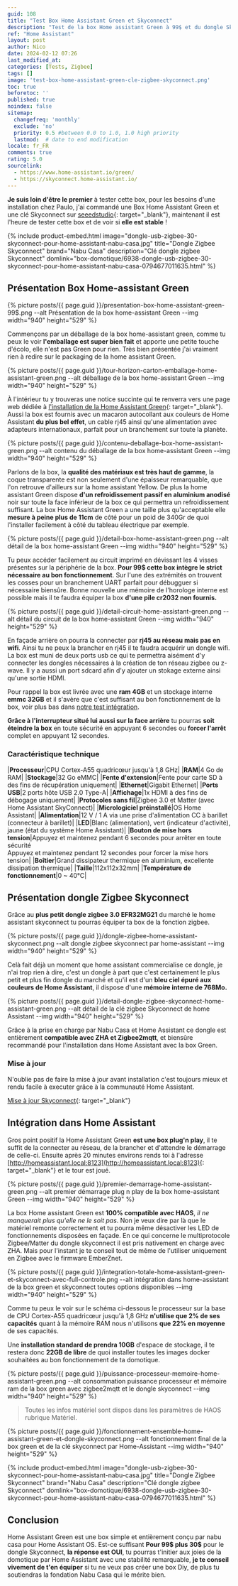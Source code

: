 ```yaml
---
guid: 108
title: "Test Box Home Assistant Green et Skyconnect"
description: "Test de la box Home assistant Green à 99$ et du dongle Skyconnect zigbee à 29,99$, stabilité, performance au rendez-vous"
ref: "Home Assistant"
layout: post
author: Nico
date: 2024-02-12 07:26
last_modified_at: 
categories: [Tests, Zigbee]
tags: []
image: 'test-box-home-assistant-green-cle-zigbee-skyconnect.png'
toc: true
beforetoc: ''
published: true
noindex: false
sitemap:
  changefreq: 'monthly'
  exclude: 'no'
  priority: 0.5 #between 0.0 to 1.0, 1.0 high priority
  lastmod:  # date to end modification
locale: fr_FR
comments: true
rating: 5.0
sourcelink:
  - https://www.home-assistant.io/green/
  - https://skyconnect.home-assistant.io/
---
```


**Je suis loin d'être le premier** à tester cette box, pour les besoins d'une installation chez Paulo, j'ai commandé une Box Home Assistant Green et une clé Skyconnect sur [seeedstudio](https://www.seeedstudio.com/Home-Assistant-Green-p-5792.html?queryID=c7f3fcf4f7354a2c4d56fdee4eab971d&objectID=5792&indexName=bazaar_retailer_products){: target="_blank"}, maintenant il est l'heure de tester cette box et de voir si **elle est stable** !

{% include product-embed.html image="dongle-usb-zigbee-30-skyconnect-pour-home-assistant-nabu-casa.jpg" title="Dongle Zigbee Skyconnect" brand="Nabu Casa" description="Clé dongle zigbee Skyconnect" domlink="box-domotique/6938-dongle-usb-zigbee-30-skyconnect-pour-home-assistant-nabu-casa-0794677011635.html" %}

## Présentation Box Home-assistant Green

{% picture posts/{{ page.guid }}/presentation-box-home-assistant-green-99$.png --alt Présentation de la box home-assistant Green --img width="940" height="529" %}

Commençons par un déballage de la box home-assistant green, comme tu peux le voir **l'emballage est super bien fait** et apporte une petite touche d'écolo, elle n'est pas Green pour rien. Très bien présentée j'ai vraiment rien à redire sur le packaging de la home assistant Green.

{% picture posts/{{ page.guid }}/tour-horizon-carton-emballage-home-assistant-green.png --alt déballage de la box home-assistant Green --img width="940" height="529" %}

À l'intérieur tu y trouveras une notice succinte qui te renverra vers une page web dédiée à [l'installation de la Home Assistant Green](https://green.home-assistant.io/){: target="_blank"}. Aussi la box est fournis avec un macaron autocollant aux couleurs de Home Assistant **du plus bel effet**, un cable rj45 ainsi qu'une alimentation avec adapteurs internationaux, parfait pour un branchement sur toute la planète.

{% picture posts/{{ page.guid }}/contenu-deballage-box-home-assistant-green.png --alt contenu du déballage de la box home-assistant Green --img width="940" height="529" %}

Parlons de la box, la **qualité des matériaux est très haut de gamme**, la coque transparente est non seulement d'une épaisseur remarquable, que l'on retrouve d'ailleurs sur la home assistant Yellow. De plus la home assistant Green dispose **d'un refroidissement passif en aluminium anodisé** noir sur toute la face inférieur de la box ce qui permettra un refroidissement suffisant. La box Home Assistant Green a une taille plus qu'acceptable elle **mesure à peine plus de 11cm** de côté pour un poid de 340Gr de quoi l'installer facilement à côté du tableau électrique par exemple.

{% picture posts/{{ page.guid }}/detail-box-home-assistant-green.png --alt détail de la box home-assistant Green --img width="940" height="529" %}

Tu peux accéder facilement au circuit imprimé en dévissant les 4 visses présentes sur la périphérie de la box. **Pour 99$ cette box intègre le strict nécessaire au bon fonctionnement**. Sur l'une des extrémités on trouvent les cosses pour un branchement UART parfait pour débugguer si nécessaire biensûre. Bonne nouvelle une mémoire de l'horologe interne est possible mais il te faudra équiper la box **d'une pile cr2032 non fournis.**

{% picture posts/{{ page.guid }}/detail-circuit-home-assistant-green.png --alt détail du circuit de la box home-assistant Green --img width="940" height="529" %}

En façade arrière on pourra la connecter par **rj45 au réseau mais pas en wifi**. Ainsi tu ne peux la brancher en rj45 il te faudra acquérir un dongle wifi. La box est muni de deux ports usb ce qui te permettra aisément d'y connecter les dongles nécessaires à la création de ton réseau zigbee ou z-wave. Il y a aussi un port sdcard afin d'y ajouter un stokage externe ainsi qu'une sortie HDMI.

Pour rappel la box est livrée avec une **ram 4GB** et un stockage interne **emmc 32GB** et il s'avère que c'est suffisant au bon fonctionnement de la box, voir plus bas dans [notre test intégration](#int%C3%A9gration-dans-home-assistant).

**Grâce à l'interrupteur situé lui aussi sur la face arrière** tu pourras **soit éteindre la box** en toute sécurité en appuyant 6 secondes ou **forcer l'arrêt** complet en appuyant 12 secondes.

### Caractéristique technique

|**Processeur**|CPU Cortex-A55 quadricœur jusqu'à 1,8 GHz|
|**RAM**|4 Go de RAM|
|**Stockage**|32 Go eMMC|
|**Fente d'extension**|Fente pour carte SD à des fins de récupération uniquement|
|**Ethernet**|Gigabit Ethernet|
|**Ports USB**|2 ports hôte USB 2.0 Type-A|
|**Affichage**|1x HDMI à des fins de débogage uniquement|
|**Protocoles sans fil**|Zigbee 3.0 et Matter (avec Home Assistant SkyConnect)|
|**Micrologiciel préinstallé**|OS Home Assistant|
|**Alimentation**|12 V / 1 A via une prise d'alimentation CC à barillet (connecteur à barillet)|
|**LED**|Blanc (alimentation), vert (indicateur d'activité), jaune (état du système Home Assistant)|
|**Bouton de mise hors tension**|Appuyez et maintenez pendant 6 secondes pour arrêter en toute sécurité<br>Appuyez et maintenez pendant 12 secondes pour forcer la mise hors tension|
|**Boîtier**|Grand dissipateur thermique en aluminium, excellente dissipation thermique|
|**Taille**|112x112x32mm|
|**Température de fonctionnement**|0 ~ 40℃|

## Présentation dongle Zigbee Skyconnect

Grâce au **plus petit dongle zigbee 3.0 EFR32MG21** du marché le home assistant skyconnect tu pourras équiper ta box de la fonction zigbee.

{% picture posts/{{ page.guid }}/dongle-zigbee-home-assistant-skyconnect.png --alt dongle zigbee skyconnect par home-assistant --img width="940" height="529" %}

Celà fait déjà un moment que home assistant commercialise ce dongle, je n'ai trop rien à dire, c'est un dongle à part que c'est certainement le plus petit et plus fin dongle du marché et qu'il est d'un **bleu ciel épuré aux couleurs de Home Assistant**, il dispose d'une **mémoire interne de 768Mo.**

{% picture posts/{{ page.guid }}/detail-dongle-zigbee-skyconnect-home-assistant-green.png --alt détail de la clé zigbee Skyconnect de home Assistant --img width="940" height="529" %}

Grâce à la prise en charge par Nabu Casa et Home Assistant ce dongle est entièrement **compatible avec ZHA et Zigbee2mqtt**, et biensûre recommandé pour l'installation dans Home Assistant avec la box Green.

### Mise à jour

N'oublie pas de faire la mise à jour avant installation c'est toujours mieux et rendu facile à executer grâce à la communauté Home Assistant.

[Mise à jour Skyconnect](https://skyconnect.home-assistant.io/firmware-update/){: target="_blank"}

## Intégration dans Home Assistant

Gros point positif la Home Assistant Green **est une box plug'n play**, il te suffit de la connecter au réseau, de la brancher et d'attendre le démarrage de celle-ci. Ensuite après 20 minutes environs rends toi à l'adresse [http://homeassistant.local:8123](http://homeassistant.local:8123){: target="_blank"} et le tour est joué.

{% picture posts/{{ page.guid }}/premier-demarrage-home-assistant-green.png --alt premier démarrage plug n play de la box home-assistant Green --img width="940" height="529" %}

La box Home assistant Green est **100% compatible avec HAOS**, *il ne manquerait plus qu'elle ne le soit pas*. Non je veux dire par là que le matériel remonte correctement et tu pourra même désactiver les LED de fonctionnements disposées en façade. En ce qui concerne le multiprotocole Zigbee/Matter du dongle skyconnect il est pris nativement en charge avec ZHA. Mais pour l'instant je te conseil tout de même de l'utiliser uniquement en Zigbee avec le firmware EmberZnet.

{% picture posts/{{ page.guid }}/integration-totale-home-assistant-green-et-skyconnect-avec-full-controle.png --alt intégration dans home-assistant de la box green et skyconnect toutes options disponibles --img width="940" height="529" %}

Comme tu peux le voir sur le schéma ci-dessous le processeur sur la base de CPU Cortex-A55 quadricœur jusqu'à 1,8 GHz **n'utilise que 2% de ses capacités** quant à la mémoire RAM nous n'utilisons **que 22% en moyenne** de ses capacités.

Une **installation standard de prendra 10GB** d'espace de stockage, il te restera donc **22GB de libre** de quoi installer toutes les images docker souhaitées au bon fonctionnement de ta domotique.

{% picture posts/{{ page.guid }}/puissance-processeur-memoire-home-assistant-green.png --alt consommation puissance processeur et mémoire ram de la box green avec zigbee2mqtt et le dongle skyconnect --img width="940" height="529" %}

> Toutes les infos matériel sont dispos dans les paramètres de HAOS rubrique Matériel.

{% picture posts/{{ page.guid }}/fonctionnement-ensemble-home-assistant-green-et-dongle-skyconnect.png --alt fonctionnement final de la box green et de la clé skyconnect par Home-Assistant --img width="940" height="529" %}

{% include product-embed.html image="dongle-usb-zigbee-30-skyconnect-pour-home-assistant-nabu-casa.jpg" title="Dongle Zigbee Skyconnect" brand="Nabu Casa" description="Clé dongle zigbee Skyconnect" domlink="box-domotique/6938-dongle-usb-zigbee-30-skyconnect-pour-home-assistant-nabu-casa-0794677011635.html" %}

## Conclusion

Home Assistant Green est une box simple et entièrement conçu par nabu casa pour Home Assistant OS. Est-ce suffisant **Pour 99$ plus 30$** pour le dongle Skyconnect, **la réponse est OUI**, tu pourras t'initier aux joies de la domotique par Home Assistant avec une stabilité remarquable, **je te conseil vivement de t'en équiper** si tu ne veux pas créer une box Diy, de plus tu soutiendras la fondation Nabu Casa qui le mérite bien.